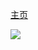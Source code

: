 [主页](www.ningshuofu.com)

![](https://cdn.jsdelivr.net/gh/nsf-github/nsf-github@master/chrome_dino.gif)